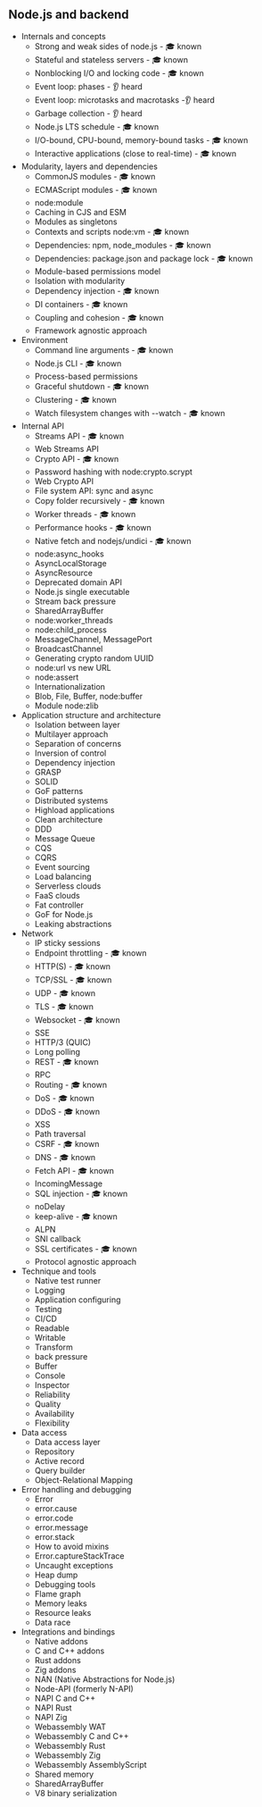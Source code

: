 ## Node.js and backend

- Internals and concepts
  - Strong and weak sides of node.js - 🎓 known
  - Stateful and stateless servers - 🎓 known
  - Nonblocking I/O and locking code - 🎓 known
  - Event loop: phases - 👂 heard
  - Event loop: microtasks and macrotasks -👂 heard
  - Garbage collection - 👂 heard
  - Node.js LTS schedule - 🎓 known
  - I/O-bound, CPU-bound, memory-bound tasks - 🎓 known
  - Interactive applications (close to real-time) - 🎓 known
- Modularity, layers and dependencies
  - CommonJS modules - 🎓 known
  - ECMAScript modules - 🎓 known
  - node:module 
  - Caching in CJS and ESM
  - Modules as singletons
  - Contexts and scripts node:vm - 🎓 known
  - Dependencies: npm, node_modules - 🎓 known
  - Dependencies: package.json and package lock - 🎓 known
  - Module-based permissions model
  - Isolation with modularity
  - Dependency injection - 🎓 known
  - DI containers - 🎓 known
  - Coupling and cohesion - 🎓 known
  - Framework agnostic approach
- Environment
  - Command line arguments - 🎓 known
  - Node.js CLI - 🎓 known
  - Process-based permissions
  - Graceful shutdown - 🎓 known
  - Clustering - 🎓 known
  - Watch filesystem changes with --watch - 🎓 known
- Internal API
  - Streams API - 🎓 known
  - Web Streams API
  - Crypto API - 🎓 known
  - Password hashing with node:crypto.scrypt
  - Web Crypto API
  - File system API: sync and async
  - Copy folder recursively - 🎓 known
  - Worker threads - 🎓 known
  - Performance hooks - 🎓 known
  - Native fetch and nodejs/undici - 🎓 known
  - node:async_hooks
  - AsyncLocalStorage
  - AsyncResource
  - Deprecated domain API
  - Node.js single executable
  - Stream back pressure
  - SharedArrayBuffer
  - node:worker_threads
  - node:child_process
  - MessageChannel, MessagePort
  - BroadcastChannel
  - Generating crypto random UUID
  - node:url vs new URL
  - node:assert
  - Internationalization
  - Blob, File, Buffer, node:buffer
  - Module node:zlib
- Application structure and architecture
  - Isolation between layer
  - Multilayer approach
  - Separation of concerns
  - Inversion of control
  - Dependency injection
  - GRASP
  - SOLID
  - GoF patterns
  - Distributed systems
  - Highload applications
  - Clean architecture
  - DDD
  - Message Queue
  - CQS
  - CQRS
  - Event sourcing
  - Load balancing
  - Serverless clouds
  - FaaS clouds
  - Fat controller
  - GoF for Node.js
  - Leaking abstractions
- Network
  - IP sticky sessions
  - Endpoint throttling - 🎓 known
  - HTTP(S) - 🎓 known
  - TCP/SSL - 🎓 known
  - UDP - 🎓 known
  - TLS - 🎓 known
  - Websocket - 🎓 known
  - SSE
  - HTTP/3 (QUIC)
  - Long polling
  - REST - 🎓 known
  - RPC
  - Routing - 🎓 known
  - DoS - 🎓 known
  - DDoS - 🎓 known
  - XSS
  - Path traversal
  - CSRF - 🎓 known
  - DNS - 🎓 known
  - Fetch API - 🎓 known
  - IncomingMessage
  - SQL injection - 🎓 known
  - noDelay
  - keep-alive - 🎓 known
  - ALPN
  - SNI callback
  - SSL certificates - 🎓 known
  - Protocol agnostic approach
- Technique and tools
  - Native test runner
  - Logging
  - Application configuring
  - Testing
  - CI/CD
  - Readable
  - Writable
  - Transform
  - back pressure
  - Buffer
  - Console
  - Inspector
  - Reliability
  - Quality
  - Availability
  - Flexibility
- Data access
  - Data access layer
  - Repository
  - Active record
  - Query builder
  - Object-Relational Mapping
- Error handling and debugging
  - Error
  - error.cause
  - error.code
  - error.message
  - error.stack
  - How to avoid mixins
  - Error.captureStackTrace
  - Uncaught exceptions
  - Heap dump
  - Debugging tools
  - Flame graph
  - Memory leaks
  - Resource leaks
  - Data race
- Integrations and bindings
  - Native addons
  - C and C++ addons
  - Rust addons
  - Zig addons
  - NAN (Native Abstractions for Node.js)
  - Node-API (formerly N-API)
  - NAPI C and C++
  - NAPI Rust
  - NAPI Zig
  - Webassembly WAT
  - Webassembly C and C++
  - Webassembly Rust
  - Webassembly Zig
  - Webassembly AssemblyScript
  - Shared memory
  - SharedArrayBuffer
  - V8 binary serialization

